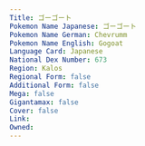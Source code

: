```yaml
---
﻿Title: ゴーゴート
Pokemon Name Japanese: ゴーゴート
Pokemon Name German: Chevrumm
Pokemon Name English: Gogoat
Language Card: Japanese
National Dex Number: 673
Region: Kalos
Regional Form: false
Additional Form: false
Mega: false
Gigantamax: false
Cover: false
Link: 
Owned: 
---
```

